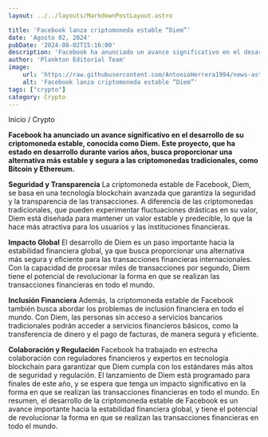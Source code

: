 ```yaml
---
layout: ../../layouts/MarkdownPostLayout.astro

title: 'Facebook lanza criptomoneda estable “Diem”'
date: 'Agosto 02, 2024'
pubDate: '2024-08-02T15:16:00'
description: 'Facebook ha anunciado un avance significativo en el desarrollo de su criptomoneda estable, conocida como Diem.'
author: 'Plankton Editorial Team'
image:
    url: 'https://raw.githubusercontent.com/AntonioHerrera1994/news-astro/master/src/assets/crypto/crypto209.webp'
    alt: 'Facebook lanza criptomoneda estable “Diem”'
tags: ["crypto"]
category: Crypto
---
```



<span><a href="/" style="text-decoration:none;color:#0F1416">Inicio</a> / <a href="/crypto" style="text-decoration:none;color:#0F1416">Crypto</a></span>

<p style="font-weight: bold;">Facebook ha anunciado un avance significativo en el desarrollo de su criptomoneda estable, conocida como Diem. Este proyecto, que ha estado en desarrollo durante varios años, busca proporcionar una alternativa más estable y segura a las criptomonedas tradicionales, como Bitcoin y Ethereum.</p>

**Seguridad y Transparencia**
La criptomoneda estable de Facebook, Diem, se basa en una tecnología blockchain avanzada que garantiza la seguridad y la transparencia de las transacciones. A diferencia de las criptomonedas tradicionales, que pueden experimentar fluctuaciones drásticas en su valor, Diem está diseñada para mantener un valor estable y predecible, lo que la hace más atractiva para los usuarios y las instituciones financieras.

**Impacto Global**
El desarrollo de Diem es un paso importante hacia la estabilidad financiera global, ya que busca proporcionar una alternativa más segura y eficiente para las transacciones financieras internacionales. Con la capacidad de procesar miles de transacciones por segundo, Diem tiene el potencial de revolucionar la forma en que se realizan las transacciones financieras en todo el mundo.

**Inclusión Financiera**
Además, la criptomoneda estable de Facebook también busca abordar los problemas de inclusión financiera en todo el mundo. Con Diem, las personas sin acceso a servicios bancarios tradicionales podrán acceder a servicios financieros básicos, como la transferencia de dinero y el pago de facturas, de manera segura y eficiente.

**Colaboración y Regulación**
Facebook ha trabajado en estrecha colaboración con reguladores financieros y expertos en tecnología blockchain para garantizar que Diem cumpla con los estándares más altos de seguridad y regulación. El lanzamiento de Diem está programado para finales de este año, y se espera que tenga un impacto significativo en la forma en que se realizan las transacciones financieras en todo el mundo.
En resumen, el desarrollo de la criptomoneda estable de Facebook es un avance importante hacia la estabilidad financiera global, y tiene el potencial de revolucionar la forma en que se realizan las transacciones financieras en todo el mundo.